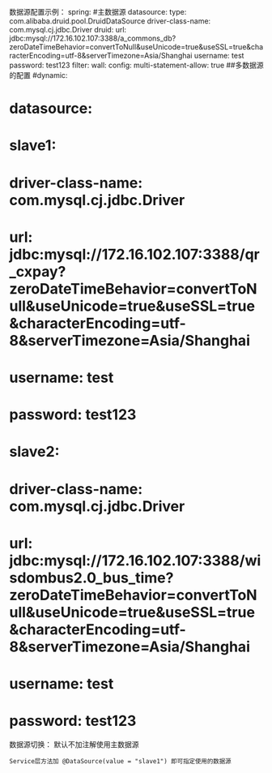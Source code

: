 数据源配置示例：
spring:
  #主数据源
  datasource:
    type: com.alibaba.druid.pool.DruidDataSource
    driver-class-name: com.mysql.cj.jdbc.Driver
    druid:
      url: jdbc:mysql://172.16.102.107:3388/a_commons_db?zeroDateTimeBehavior=convertToNull&useUnicode=true&useSSL=true&characterEncoding=utf-8&serverTimezone=Asia/Shanghai
      username: test
      password: test123
      filter:
        wall:
          config:
            multi-statement-allow: true
##多数据源的配置
#dynamic:
#  datasource:
#    slave1:
#      driver-class-name: com.mysql.cj.jdbc.Driver
#      url: jdbc:mysql://172.16.102.107:3388/qr_cxpay?zeroDateTimeBehavior=convertToNull&useUnicode=true&useSSL=true&characterEncoding=utf-8&serverTimezone=Asia/Shanghai
#      username: test
#      password: test123
#    slave2:
#      driver-class-name: com.mysql.cj.jdbc.Driver
#      url: jdbc:mysql://172.16.102.107:3388/wisdombus2.0_bus_time?zeroDateTimeBehavior=convertToNull&useUnicode=true&useSSL=true&characterEncoding=utf-8&serverTimezone=Asia/Shanghai
#      username: test
#      password: test123   


数据源切换：
    默认不加注解使用主数据源
    
    Service层方法加 @DataSource(value = "slave1") 即可指定使用的数据源     